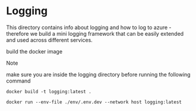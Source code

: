 # Logging

This directory contains info about logging and how to log to azure - therefore we build a mini logging framework that can be easily extended and used across different services.

build the docker image

>[!note]
> make sure you are inside the logging directory before running the following command

```shell
docker build -t logging:latest .
```

```shell
docker run --env-file ./env/.env.dev --network host logging:latest
```
